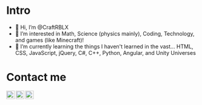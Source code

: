 # Intro
- 👋 Hi, I’m @CraftRBLX
- 👀 I’m interested in Math, Science (physics mainly), Coding, Technology, and games (like Minecraft)!
- 🌱 I’m currently learning the things I haven't learned in the vast...
HTML,
CSS,
JavaScript,
jQuery,
C#,
C++,
Python,
Angular, and
Unity Universes

# Contact me

[ <img align="left" alt="Website" width="22px" src="https://craftrblx.github.io/CraftRBLX/internet_symbol_2x.png" /> ][websitecrold]
[ <img align="left" alt="Website#2" width="22px" src="https://craftrblx.github.io/CraftRBLX/internet_symbol_2x.png" /> ][websitesaiadvancedportfolio]
[ <img align="left" alt="YouTube Channel" width="22px" src="https://craftrblx.github.io/CraftRBLX/yt_logo.png" /> ][ytcrebooted]






[websitecrold]: https://craftrblx.github.io
[websitesaiadvancedportfolio]: htttps://saisiddhish.github.io/advanced-portfolio
[ytcrebooted]: https://youtube.com/c/CraftRBLX
